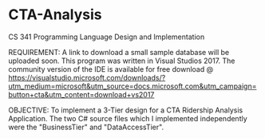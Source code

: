 # CTA-Analysis

CS 341 Programming Language Design and Implementation

REQUIREMENT: A link to download a small sample database will be uploaded soon. This program was written in Visual Studios 2017. The community version of the IDE is available for free download @ https://visualstudio.microsoft.com/downloads/?utm_medium=microsoft&utm_source=docs.microsoft.com&utm_campaign=button+cta&utm_content=download+vs2017 

OBJECTIVE: To implement a 3-Tier design for a CTA Ridership Analysis Application. The two C# source files which I implemented independently were the "BusinessTier" and "DataAccessTier". 
